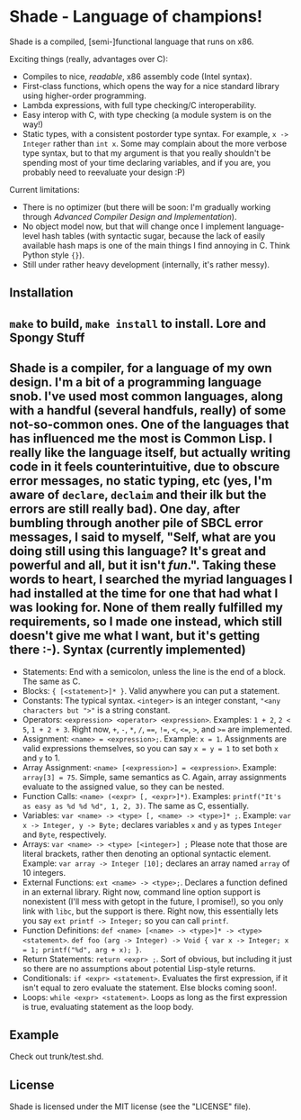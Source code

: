 Shade - Language of champions!
==============================

Shade is a compiled, [semi-]functional language that runs on x86.

Exciting things (really, advantages over C):
* Compiles to nice, *readable*, x86 assembly code (Intel syntax).
* First-class functions, which opens the way for a nice standard library using higher-order programming.
* Lambda expressions, with full type checking/C interoperability.
* Easy interop with C, with type checking (a module system is on the way!)
* Static types, with a consistent postorder type syntax. For example, `x -> Integer` rather than `int x`. Some may complain about the more verbose type syntax, but to that my argument is that you really shouldn't be spending most of your time declaring variables, and if you are, you probably need to reevaluate your design :P)

Current limitations:
* There is no optimizer (but there will be soon: I'm gradually working through *Advanced Compiler Design and Implementation*).
* No object model now, but that will change once I implement language-level hash tables (with syntactic sugar, because the lack of easily available hash maps is one of the main things I find annoying in C. Think Python style `{}`).
* Still under rather heavy development (internally, it's rather messy).

Installation
------------
`make` to build, `make install` to install.
Lore and Spongy Stuff
---------------------
Shade is a compiler, for a language of my own design. I'm a bit of a programming language snob. I've used most common languages, along with a handful (several handfuls, really) of some not-so-common ones. One of the languages that has influenced me the most is Common Lisp. I really like the language itself, but actually writing code in it feels counterintuitive, due to obscure error messages, no static typing, etc (yes, I'm aware of `declare`, `declaim` and their ilk but the errors are still really bad). One day, after bumbling through another pile of SBCL error messages, I said to myself, "Self, what are you doing still using this language? It's great and powerful and all, but it isn't *fun*.". Taking these words to heart, I searched the myriad languages I had installed at the time for one that had what I was looking for. None of them really fulfilled my requirements, so I made one instead, which still doesn't give me what I want, but it's getting there :-).
Syntax (currently implemented)
------------------------------
* Statements: End with a semicolon, unless the line is the end of a block. The same as C.
* Blocks: `{ [<statement>]* }`. Valid anywhere you can put a statement.
* Constants: The typical syntax. `<integer>` is an integer constant, `"<any characters but ">"` is a string constant.
* Operators: `<expression> <operator> <expression>`. Examples: `1 + 2`, `2 < 5`, `1 + 2 + 3`. Right now, `+`, `-`, `*`, `/`, `==`, `!=`, `<`, `<=`, `>`, and `>=` are implemented.
* Assignment: `<name> = <expression>;`. Example: `x = 1`. Assignments are valid expressions themselves, so you can say `x = y = 1` to set both `x` and `y` to 1.
* Array Assignment: `<name> [<expression>] = <expression>`. Example: `array[3] = 75`. Simple, same semantics as C. Again, array assignments evaluate to the assigned value, so they can be nested.
* Function Calls: `<name> (<expr> [, <expr>]*)`. Examples: `printf("It's as easy as %d %d %d", 1, 2, 3)`. The same as C, essentially.
* Variables: `var <name> -> <type> [, <name> -> <type>]* ;`. Example: `var x -> Integer, y -> Byte;` declares variables `x` and `y` as types `Integer` and `Byte`, respectively.
* Arrays: `var <name> -> <type> [<integer>] ;` Please note that those are literal brackets, rather then denoting an optional syntactic element. Example: `var array -> Integer [10];` declares an array named `array` of 10 integers.
* External Functions: `ext <name> -> <type>;`. Declares a function defined in an external library. Right now, command line option support is nonexistent (I'll mess with getopt in the future, I promise!), so you only link with `libc`, but the support is there. Right now, this essentially lets you say `ext printf -> Integer;` so you can call `printf`.
* Function Definitions: `def <name> [<name> -> <type>]* -> <type> <statement>`. `def foo (arg -> Integer) -> Void { var x -> Integer; x = 1; printf("%d", arg + x); }`.
* Return Statements: `return <expr> ;`. Sort of obvious, but including it just so there are no assumptions about potential Lisp-style returns.
* Conditionals: `if <expr> <statement>`. Evaluates the first expression, if it isn't equal to zero evaluate the statement. Else blocks coming soon!.
* Loops: `while <expr> <statement>`. Loops as long as the first expression is true, evaluating statement as the loop body.

Example
-------
Check out trunk/test.shd.

License
-------
Shade is licensed under the MIT license (see the "LICENSE" file).

